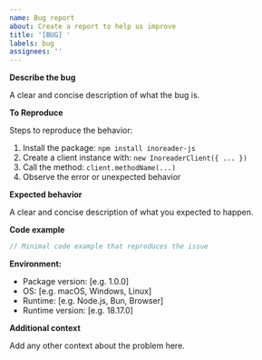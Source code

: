 ```yaml
---
name: Bug report
about: Create a report to help us improve
title: '[BUG] '
labels: bug
assignees: ''
---
```


**Describe the bug**

A clear and concise description of what the bug is.

**To Reproduce**

Steps to reproduce the behavior:

1. Install the package: `npm install inoreader-js`
2. Create a client instance with: `new InoreaderClient({ ... })`
3. Call the method: `client.methodName(...)`
4. Observe the error or unexpected behavior

**Expected behavior**

A clear and concise description of what you expected to happen.

**Code example**

```typescript
// Minimal code example that reproduces the issue
```

**Environment:**

- Package version: [e.g. 1.0.0]
- OS: [e.g. macOS, Windows, Linux]
- Runtime: [e.g. Node.js, Bun, Browser]
- Runtime version: [e.g. 18.17.0]

**Additional context**

Add any other context about the problem here.
